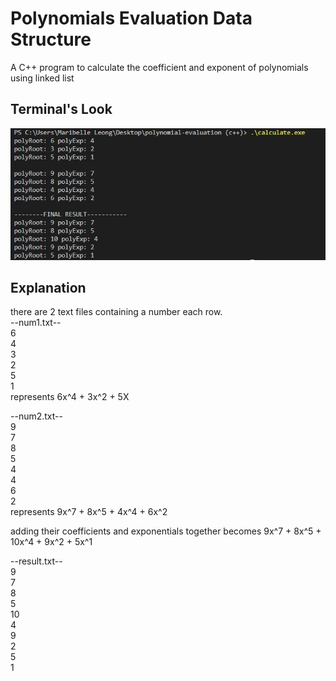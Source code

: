 # Polynomials Evaluation Data Structure

A C++ program to calculate the coefficient and exponent of polynomials using linked list

## Terminal's Look

![terminal's look](capture.JPG)

## Explanation

there are 2 text files containing a number each row. <br/>
--num1.txt-- <br/>
6 <br/>
4 <br/>
3 <br/>
2 <br/>
5 <br/>
1 <br/>
represents
6x^4 + 3x^2 + 5X

--num2.txt-- <br/>
9 <br/>
7 <br/>
8 <br/>
5 <br/>
4 <br/>
4 <br/>
6 <br/>
2 <br/>
represents
9x^7 + 8x^5 + 4x^4 + 6x^2

adding their coefficients and exponentials together becomes
9x^7 + 8x^5 + 10x^4 + 9x^2 + 5x^1

--result.txt-- <br/>
9 <br/>
7 <br/>
8 <br/>
5 <br/>
10 <br/>
4 <br/>
9 <br/>
2 <br/>
5 <br/>
1 <br/>
